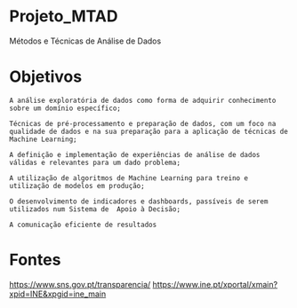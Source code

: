 # Projeto_MTAD
Métodos e Técnicas de Análise de Dados

# Objetivos
    A análise exploratória de dados como forma de adquirir conhecimento sobre um domínio específico;
    
    Técnicas de pré-processamento e preparação de dados, com um foco na qualidade de dados e na sua preparação para a aplicação de técnicas de Machine Learning;
    
    A definição e implementação de experiências de análise de dados válidas e relevantes para um dado problema;
    
    A utilização de algoritmos de Machine Learning para treino e utilização de modelos em produção;
    
    O desenvolvimento de indicadores e dashboards, passíveis de serem utilizados num Sistema de  Apoio à Decisão;
    
    A comunicação eficiente de resultados

# Fontes
https://www.sns.gov.pt/transparencia/
https://www.ine.pt/xportal/xmain?xpid=INE&xpgid=ine_main
